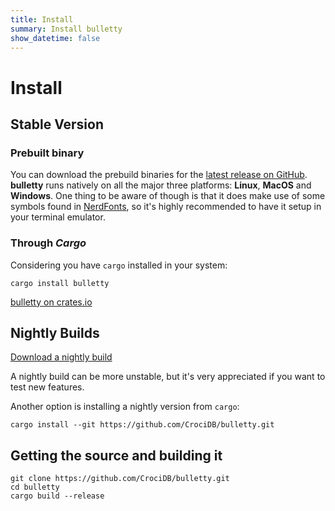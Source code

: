 ```yaml
---
title: Install
summary: Install bulletty
show_datetime: false
---
```


# Install

## Stable Version

### Prebuilt binary

You can download the prebuild binaries for the [latest release on GitHub](https://github.com/CrociDB/bulletty/releases). **bulletty** runs natively on all the major three platforms: **Linux**, **MacOS** and **Windows**. One thing to be aware of though is that it does make use of some symbols found in [NerdFonts](https://www.nerdfonts.com/), so it's highly recommended to have it setup in your terminal emulator.

### Through _Cargo_

Considering you have `cargo` installed in your system:

```shell
cargo install bulletty
```
[bulletty on crates.io](https://crates.io/crates/bulletty)

## Nightly Builds

[Download a nightly build](https://github.com/CrociDB/bulletty/releases)

A nightly build can be more unstable, but it's very appreciated if you want to test new features.

Another option is installing a nightly version from `cargo`:

```shell
cargo install --git https://github.com/CrociDB/bulletty.git
```

## Getting the source and building it

```shell
git clone https://github.com/CrociDB/bulletty.git
cd bulletty
cargo build --release
```
